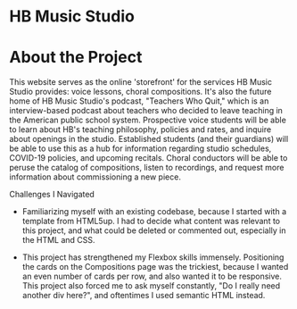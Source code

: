 # HB Music Studio

# About the Project
This website serves as the online 'storefront' for the services HB Music Studio provides: voice lessons, choral compositions. It's also the future home of HB Music Studio's podcast, "Teachers Who Quit," which is an interview-based podcast about teachers who decided to leave teaching in the American public school system. Prospective voice students will be able to learn about HB's teaching philosophy, policies and rates, and inquire about openings in the studio. Established students (and their guardians) will be able to use this as a hub for information regarding studio schedules, COVID-19 policies, and upcoming recitals. Choral conductors will be able to peruse the catalog of compositions, listen to recordings, and request more information about commissioning a new piece.

Challenges I Navigated 
- Familiarizing myself with an existing codebase, because I started with a template from HTML5up. I had to decide what content was relevant to this project, and what could be deleted or commented out, especially in the HTML and CSS.
  
- This project has strengthened my Flexbox skills immensely. Positioning the cards on the Compositions page was the trickiest, because I wanted an even number of cards per row, and also wanted it to be responsive. This project also forced me to ask myself constantly, "Do I really need another div here?", and oftentimes I used semantic HTML instead.

